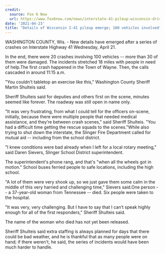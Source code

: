 ```yaml
---
credit:
  source: Fox 6 Now
  url: https://www.fox6now.com/news/interstate-41-pileup-wisconsin-driver-killed-new-details
date: '2021-04-23'
title: "Details of Wisconsin I-41 pileup emerge; 100 vehicles involved"
---
```

WASHINGTON COUNTY, Wis. - New details have emerged after a series of crashes on Interstate Highway 41 Wednesday, April 21.

In the end, there were 20 crashes involving 100 vehicles -- more than 30 of them were damaged. The incidents stretched 18 miles with people in need of help.The first crash happened in the Town of Wayne. Then, the calls cascaded in around 11:15 a.m.

"You couldn't tabletop an exercise like this," Washington County Sheriff Martin Shulteis said.

Sheriff Shulteis said for deputies and others first on the scene, minutes seemed like forever. The roadway was still open in name only.

"It was very frustrating, from what I could tell for the officers on-scene, initially, because there were multiple people that needed medical assistance, and they’re between crash scenes," said Sheriff Shulteis. "You had a difficult time getting the rescue squads to the scenes."While also trying to shut down the interstate, the Slinger Fire Department called for mutual aid -- including from the school district.

"I knew conditions were bad already when I left for a local rotary meeting," said Daren Sievers, Slinger School District superintendent.

The superintendent's phone rang, and that's "when all the wheels got in motion." School buses ferried people to safe locations, including the high school.

"A lot of them were very shook up, so we just gave them some calm in the middle of this very harried and challenging time," Sievers said.One person -- a 37-year-old woman from Tennessee -- died. Six people were taken to the hospital.

"It was very, very challenging. But I have to say that I can’t speak highly enough for all of the first responders," Sheriff Shulteis said.

The name of the woman who died has not yet been released.

Sheriff Shulteis said extra staffing is always planned for days that there could be bad weather, and he is thankful that as many people were on hand; if there weren't, he said, the series of incidents would have been much harder to handle.
